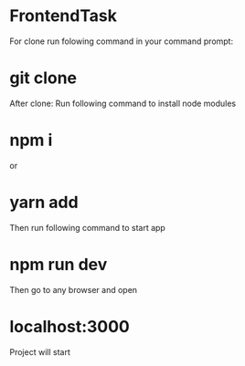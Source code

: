 # FrontendTask
For clone run folowing command in your command prompt:
# git clone 
After clone:
Run following command to install node modules
# npm i
or
# yarn add
Then run following command to start app
# npm run dev
Then go to any browser and open
# localhost:3000
Project will start
